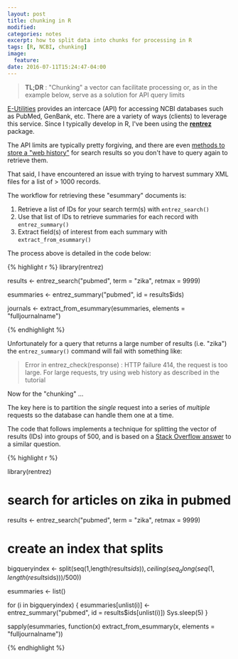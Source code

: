 ```yaml
---
layout: post
title: chunking in R
modified: 
categories: notes
excerpt: how to split data into chunks for processing in R
tags: [R, NCBI, chunking]
image:
  feature:
date: 2016-07-11T15:24:47-04:00
---
```


> **TL;DR** : "Chunking" a vector can facilitate processing or, as in the example below, serve as a solution for API query limits

[E-Utilities](http://www.ncbi.nlm.nih.gov/books/NBK25500/) provides an intercace (API) for accessing NCBI databases such as PubMed, GenBank, etc. There are a variety of ways (clients) to leverage this service. Since I typically develop in R, I've been using the [**rentrez**](https://cran.r-project.org/web/packages/rentrez/vignettes/rentrez_tutorial.html) package.

The API limits are typically pretty forgiving, and there are even [methods to store a "web history"](https://cran.r-project.org/web/packages/rentrez/vignettes/rentrez_tutorial.html#use-a-web_history-object) for search results so you don't have to query again to retrieve them.

That said, I have encountered an issue with trying to harvest summary XML files for a list of > 1000 records.

The workflow for retrieving these "esummary" documents is:

1. Retrieve a list of IDs for your search term(s) with `entrez_search()`
2. Use that list of IDs to retrieve summaries for each record with `entrez_summary()`
3. Extract field(s) of interest from each summary with `extract_from_esummary()`

The process above is detailed in the code below:

{% highlight r %}
library(rentrez)

results <- entrez_search("pubmed", term = "zika", retmax = 9999)

esummaries <- entrez_summary("pubmed", id = results$ids)

journals <- extract_from_esummary(esummaries, elements = "fulljournalname")

{% endhighlight %}

Unfortunately for a query that returns a large number of results (i.e. "zika") the `entrez_summary()` command will fail with something like:

> Error in entrez_check(response) : 
HTTP failure 414, the request is too large. For large requests, try using web history as described in the tutorial

Now for the "chunking" ...

The key here is to partition the *single* request into a series of *multiple* requests so the database can handle them one at a time.

The code that follows implements a technique for splitting the vector of results (IDs) into groups of 500, and is based on a [Stack Overflow answer](http://stackoverflow.com/questions/3318333/split-a-vector-into-chunks-in-r) to a similar question.

{% highlight r %}

library(rentrez)

# search for articles on zika in pubmed

results <- entrez_search("pubmed", term = "zika", retmax = 9999)

# create an index that splits
bigqueryindex <- 
    split(seq(1,length(results$ids)), ceiling(seq_along(seq(1,length(results$ids)))/500))

esummaries <- list()

for (i in bigqueryindex) {
esummaries[unlist(i)] <- entrez_summary("pubmed", id = results$ids[unlist(i)])
Sys.sleep(5)
}

sapply(esummaries, function(x) extract_from_esummary(x, elements = "fulljournalname"))

{% endhighlight %}
